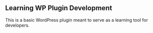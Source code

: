 ## Learning WP Plugin Development

This is a basic WordPress plugin meant to serve as a learning tool for developers.
